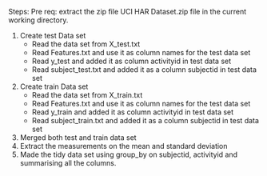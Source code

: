 Steps:
Pre req:  extract the zip file UCI HAR Dataset.zip file in the current working directory.
1) Create test Data set
	- Read the data set from X_test.txt
	- Read Features.txt and use it as column names for the test data set
	- Read y_test and added it as column activityid in test data set
	- Read subject_test.txt and added it as a column subjectid in test data set
2) Create train Data set
	- Read the data set from X_train.txt
	- Read Features.txt and use it as column names for the test data set
	- Read y_train and added it as column activityid in test data set
	- Read subject_train.txt and added it as a column subjectid in test data set
3) Merged both test and train data set
4) Extract the measurements on the mean and standard deviation
5) Made the tidy data set using group_by on subjectid, activityid and summarising all the columns.